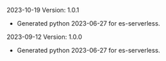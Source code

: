 2023-10-19 Version: 1.0.1
- Generated python 2023-06-27 for es-serverless.

2023-09-12 Version: 1.0.0
- Generated python 2023-06-27 for es-serverless.


